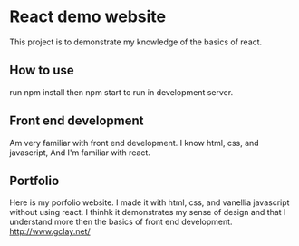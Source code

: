 # React demo website

This project is to demonstrate my knowledge of the basics of react.  

## How to use

run npm install then npm start to run in development server.

## Front end development

Am very familiar with front end development.  I know html, css, and javascript, And I'm familiar with react.  

## Portfolio

Here is my porfolio website.  I made it with html, css, and vanellia javascript without using react. I thinhk it demonstrates my sense of design and that I understand more then the basics of front end development.  http://www.gclay.net/

